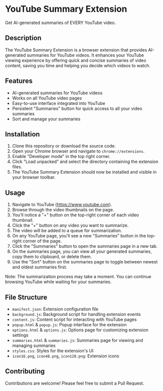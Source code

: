 # YouTube Summary Extension

Get AI-generated summaries of EVERY YouTube video.

## Description

The YouTube Summary Extension is a browser extension that provides AI-generated summaries for YouTube videos. It enhances your YouTube viewing experience by offering quick and concise summaries of video content, saving you time and helping you decide which videos to watch.

## Features

- AI-generated summaries for YouTube videos
- Works on all YouTube video pages
- Easy-to-use interface integrated into YouTube
- Persistent "Summaries" button for quick access to all your video summaries
- Sort and manage your summaries

## Installation

1. Clone this repository or download the source code.
2. Open your Chrome browser and navigate to `chrome://extensions`.
3. Enable "Developer mode" in the top right corner.
4. Click "Load unpacked" and select the directory containing the extension files.
5. The YouTube Summary Extension should now be installed and visible in your browser toolbar.

## Usage

1. Navigate to YouTube (https://www.youtube.com).
2. Browse through the video thumbnails on the page.
3. You'll notice a "+" button on the top-right corner of each video thumbnail.
4. Click the "+" button on any video you want to summarize.
5. The video will be added to a queue for summarization.
6. On any YouTube page, you'll see a new "Summaries" button in the top-right corner of the page.
7. Click the "Summaries" button to open the summaries page in a new tab.
8. On the summaries page, you can view all your generated summaries, copy them to clipboard, or delete them.
9. Use the "Sort" button on the summaries page to toggle between newest and oldest summaries first.

Note: The summarization process may take a moment. You can continue browsing YouTube while waiting for your summaries.

## File Structure

- `manifest.json`: Extension configuration file
- `background.js`: Background script for handling extension events
- `content.js`: Content script for interacting with YouTube pages
- `popup.html` & `popup.js`: Popup interface for the extension
- `options.html` & `options.js`: Options page for customizing extension settings
- `summaries.html` & `summaries.js`: Summaries page for viewing and managing summaries
- `styles.css`: Styles for the extension's UI
- `icon16.png`, `icon48.png`, `icon128.png`: Extension icons

## Contributing

Contributions are welcome! Please feel free to submit a Pull Request.
